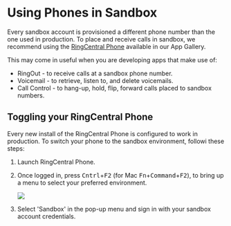# Using Phones in Sandbox

Every sandbox account is provisioned a different phone number than the one used in production. To place and receive calls in sandbox, we recommend using the [RingCentral Phone](https://www.ringcentral.com/apps/rc-phone) available in our App Gallery. 

This may come in useful when you are developing apps that make use of:

* RingOut - to receive calls at a sandbox phone number.
* Voicemail - to retrieve, listen to, and delete voicemails.
* Call Control - to hang-up, hold, flip, forward calls placed to sandbox numbers. 

## Toggling your RingCentral Phone

Every new install of the RingCentral Phone is configured to work in production. To switch your phone to the sandbox environment, followi these steps:

1. Launch RingCentral Phone.

2. Once logged in, press <kbd>Cntrl</kbd>+<kbd>F2</kbd> (for Mac <kbd>Fn</kbd>+<kbd>Command</kbd>+<kbd>F2</kbd>), to bring up a menu to select your preferred environment.
   
      <img src="../../img/rc-phone-toggle.png" class="img-fluid">
   
3. Select 'Sandbox' in the pop-up menu and sign in with your sandbox account credentials.

